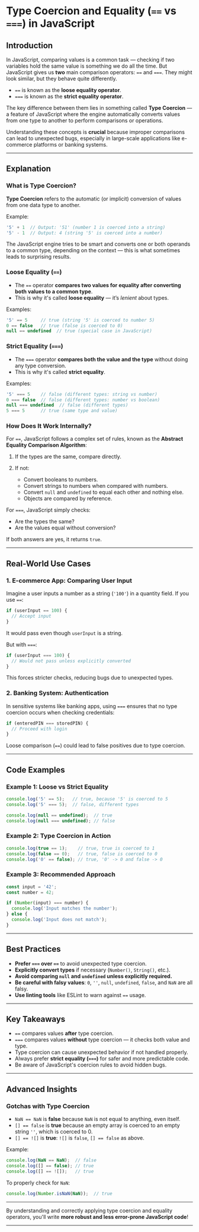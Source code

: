 # Type Coercion and Equality (`==` vs `===`) in JavaScript

## Introduction

In JavaScript, comparing values is a common task — checking if two variables hold the same value is something we do all the time. But JavaScript gives us **two** main comparison operators: `==` and `===`. They might look similar, but they behave quite differently.

* `==` is known as the **loose equality operator**.
* `===` is known as the **strict equality operator**.

The key difference between them lies in something called **Type Coercion** — a feature of JavaScript where the engine automatically converts values from one type to another to perform comparisons or operations.

Understanding these concepts is **crucial** because improper comparisons can lead to unexpected bugs, especially in large-scale applications like e-commerce platforms or banking systems.

---

## Explanation

### What is Type Coercion?

**Type Coercion** refers to the automatic (or implicit) conversion of values from one data type to another.

Example:

```javascript
'5' + 1  // Output: '51' (number 1 is coerced into a string)
'5' - 1  // Output: 4 (string '5' is coerced into a number)
```

The JavaScript engine tries to be smart and converts one or both operands to a common type, depending on the context — this is what sometimes leads to surprising results.

### Loose Equality (`==`)

* The `==` operator **compares two values for equality after converting both values to a common type**.
* This is why it's called **loose equality** — it’s *lenient* about types.

Examples:

```javascript
'5' == 5     // true (string '5' is coerced to number 5)
0 == false   // true (false is coerced to 0)
null == undefined  // true (special case in JavaScript)
```

### Strict Equality (`===`)

* The `===` operator **compares both the value and the type** without doing any type conversion.
* This is why it's called **strict equality**.

Examples:

```javascript
'5' === 5    // false (different types: string vs number)
0 === false  // false (different types: number vs boolean)
null === undefined  // false (different types)
5 === 5      // true (same type and value)
```

### How Does It Work Internally?

For `==`, JavaScript follows a complex set of rules, known as the **Abstract Equality Comparison Algorithm**:

1. If the types are the same, compare directly.
2. If not:

   * Convert booleans to numbers.
   * Convert strings to numbers when compared with numbers.
   * Convert `null` and `undefined` to equal each other and nothing else.
   * Objects are compared by reference.

For `===`, JavaScript simply checks:

* Are the types the same?
* Are the values equal without conversion?

If both answers are yes, it returns `true`.

---

## Real-World Use Cases

### 1. **E-commerce App: Comparing User Input**

Imagine a user inputs a number as a string (`'100'`) in a quantity field. If you use `==`:

```javascript
if (userInput == 100) {
  // Accept input
}
```

It would pass even though `userInput` is a string.

But with `===`:

```javascript
if (userInput === 100) {
  // Would not pass unless explicitly converted
}
```

This forces stricter checks, reducing bugs due to unexpected types.

### 2. **Banking System: Authentication**

In sensitive systems like banking apps, using `===` ensures that no type coercion occurs when checking credentials:

```javascript
if (enteredPIN === storedPIN) {
  // Proceed with login
}
```

Loose comparison (`==`) could lead to false positives due to type coercion.

---

## Code Examples

### Example 1: Loose vs Strict Equality

```javascript
console.log('5' == 5);   // true, because '5' is coerced to 5
console.log('5' === 5);  // false, different types

console.log(null == undefined);  // true
console.log(null === undefined); // false
```

### Example 2: Type Coercion in Action

```javascript
console.log(true == 1);    // true, true is coerced to 1
console.log(false == 0);   // true, false is coerced to 0
console.log('0' == false); // true, '0' -> 0 and false -> 0
```

### Example 3: Recommended Approach

```javascript
const input = '42';
const number = 42;

if (Number(input) === number) {
  console.log('Input matches the number');
} else {
  console.log('Input does not match');
}
```

---

## Best Practices

* **Prefer `===` over `==`** to avoid unexpected type coercion.
* **Explicitly convert types** if necessary (`Number()`, `String()`, etc.).
* **Avoid comparing `null` and `undefined` unless explicitly required.**
* **Be careful with falsy values**: `0`, `''`, `null`, `undefined`, `false`, and `NaN` are all falsy.
* **Use linting tools** like ESLint to warn against `==` usage.

---

## Key Takeaways

* `==` compares values **after** type coercion.
* `===` compares values **without** type coercion — it checks both value and type.
* Type coercion can cause unexpected behavior if not handled properly.
* Always prefer **strict equality (`===`)** for safer and more predictable code.
* Be aware of JavaScript's coercion rules to avoid hidden bugs.

---

## Advanced Insights

### Gotchas with Type Coercion

* `NaN == NaN` is **false** because `NaN` is not equal to anything, even itself.
* `[] == false` is **true** because an empty array is coerced to an empty string `''`, which is coerced to 0.
* `[] == ![]` is **true**: `![]` is `false`, `[] == false` as above.

Example:

```javascript
console.log(NaN == NaN);  // false
console.log([] == false); // true
console.log([] == ![]);   // true
```

To properly check for `NaN`:

```javascript
console.log(Number.isNaN(NaN));  // true
```

---

By understanding and correctly applying type coercion and equality operators, you'll write **more robust and less error-prone JavaScript code**!

---
